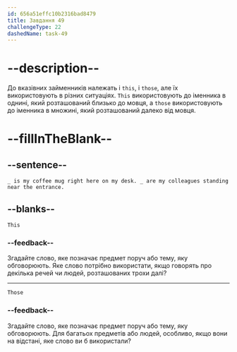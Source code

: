 ```yaml
---
id: 656a51effc10b2316bad8479
title: Завдання 49
challengeType: 22
dashedName: task-49
---
```


# --description--

До вказівних займенників належать і `this`, і `those`, але їх використовують в різних ситуаціях. `This` використовують до іменника в однині, який розташований близько до мовця, а `those` використовують до іменника в множині, який розташований далеко від мовця.

# --fillInTheBlank--

## --sentence--

`_ is my coffee mug right here on my desk. _ are my colleagues standing near the entrance.`

## --blanks--

`This`

### --feedback--

Згадайте слово, яке позначає предмет поруч або тему, яку обговорюють. Яке слово потрібно використати, якщо говорять про декілька речей чи людей, розташованих трохи далі?

---

`Those`

### --feedback--

Згадайте слово, яке позначає предмет поруч або тему, яку обговорюють. Для багатьох предметів або людей, особливо, якщо вони на відстані, яке слово ви б використали?
